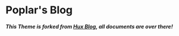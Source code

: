 # Poplar's Blog

##### This Theme is forked from [Hux Blog](https://github.com/Huxpro/huxpro.github.io), all documents are over there!
